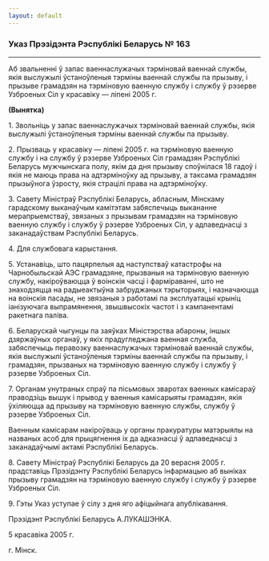 ```yaml
---
layout: default
---
```


### Указ Прэзідэнта Рэспублікі Беларусь № 163

****

<span class="underline"></span>

Аб звальненні ў запас ваеннаслужачых тэрміновай ваеннай службы, якія
выслужылі ўстаноўленыя тэрміны ваеннай службы па прызыву, і прызыве
грамадзян на тэрміновую ваенную службу і службу ў рэзерве Узброеных Сіл
у красавіку — ліпені 2005 г.

**(Вынятка)**

1\. Звольніць у запас ваеннаслужачых тэрміновай ваеннай службы, якія
выслужылі ўстаноўленыя тэрміны ваеннай службы па прызыву.

2\. Прызваць у красавіку — ліпені 2005 г. на тэрміновую ваенную службу і
на службу ў рэзерве Узброеных Сіл грамадзян Рэспублікі Беларусь
мужчынскага полу, якім да дня прызыву споўнілася 18 гадоў і
якія не маюць права на адтэрміноўку ад прызыву, а таксама грамадзян
прызыўнога ўзросту, якія страцілі права на адтэрміноўку.

3\. Савету Міністраў Рэспублікі Беларусь, абласным, Мінскаму гарадскому
выканаўчым камітэтам забяспечыць выкананне мерапрыемстваў, звязаных з
прызывам грамадзян на тэрміновую ваенную службу і службу ў рэзерве
Узброеных Сіл, у адпаведнасці з заканадаўствам Рэспублікі Беларусь.

4\. Для службовага карыстання.

5\. Устанавіць, што пацярпелыя ад наступстваў катастрофы на
Чарнобыльскай АЭС грамадзяне, прызваныя на тэрміновую
ваенную службу, накіроўваюцца ў воінскія часці і фарміраванні, што
не знаходзяцца на радыеактыўна забруджаных тэрыторыях, і назначаюцца на
воінскія пасады, не звязаныя з работамі па эксплуатацыі крыніц
іанізуючага выпрамянення, звышвысокіх частот і з кампанентамі
ракетнага паліва.

6\. Беларускай чыгунцы па заяўках Міністэрства абароны, іншых дзяржаўных
органаў, у якіх прадугледжана ваенная служба, забяспечыць перавозку
ваеннаслужачых тэрміновай ваеннай службы, якія выслужылі
ўстаноўленыя тэрміны ваеннай службы па прызыву, і грамадзян,
прызваных на тэрміновую ваенную службу і службу ў рэзерве Узброеных
Сіл.

7\. Органам унутраных спраў па пісьмовых зваротах ваенных камісараў
праводзіць вышук і прывод у ваенныя камісарыяты грамадзян, якія
ўхіляюцца ад прызыву на тэрміновую ваенную службы, службу ў рэзерве
Узброеных Сіл.

Ваенным камісарам накіроўваць у органы пракуратуры матэрыялы на названых
асоб для прыцягнення іх да адказнасці ў адпаведнасці з заканадаўчымі
актамі Рэспублікі Беларусь.

8\. Савету Міністраў Рэспублікі Беларусь да 20 верасня 2005 г.
прадставіць Прэзідэнту Рэспублікі Беларусь інфармацыю аб
выніках прызыву грамадзян на тэрміновую ваенную службу і службу ў
рэзерве Узброеных Сіл.

9\. Гэты Указ уступае ў сілу з дня яго афіцыйнага апублікавання.

Прэзідэнт Рэспублікі Беларусь А.ЛУКАШЭНКА.

5 красавіка 2005 г.

г. Мінск.
